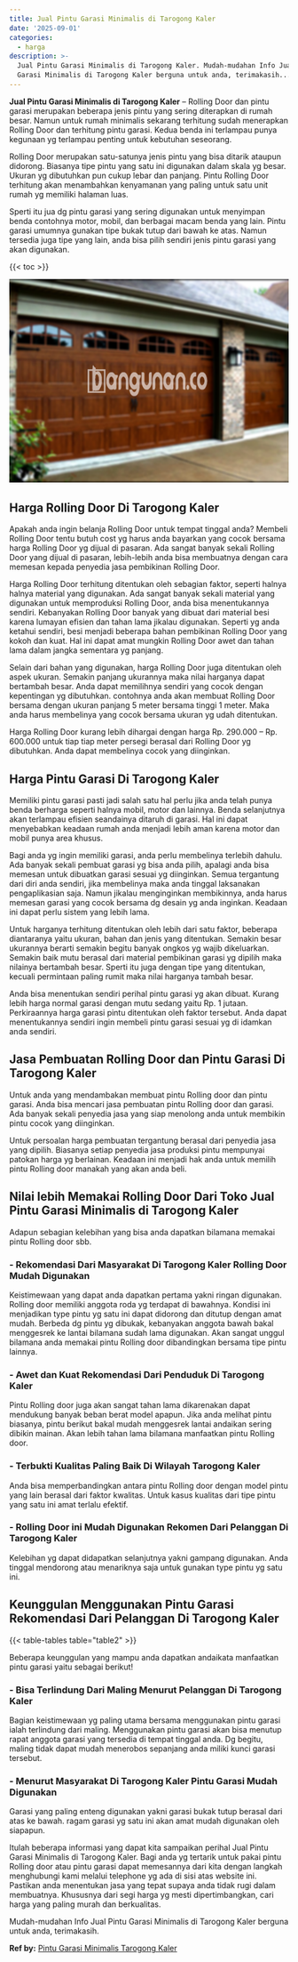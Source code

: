 ```yaml
---
title: Jual Pintu Garasi Minimalis di Tarogong Kaler
date: '2025-09-01'
categories:
  - harga
description: >-
  Jual Pintu Garasi Minimalis di Tarogong Kaler. Mudah-mudahan Info Jual Pintu
  Garasi Minimalis di Tarogong Kaler berguna untuk anda, terimakasih....
---
```


**Jual Pintu Garasi Minimalis di Tarogong Kaler** – Rolling Door dan pintu garasi merupakan beberapa jenis pintu yang sering diterapkan di rumah besar. Namun untuk rumah minimalis sekarang terhitung sudah menerapkan Rolling Door dan terhitung pintu garasi. Kedua benda ini terlampau punya kegunaan yg terlampau penting untuk kebutuhan seseorang.

Rolling Door merupakan satu-satunya jenis pintu yang bisa ditarik ataupun didorong. Biasanya tipe pintu yang satu ini digunakan dalam skala yg besar. Ukuran yg dibutuhkan pun cukup lebar dan panjang. Pintu Rolling Door terhitung akan menambahkan kenyamanan yang paling untuk satu unit rumah yg memiliki halaman luas.

Sperti itu jua dg pintu garasi yang sering digunakan untuk menyimpan benda contohnya motor, mobil, dan berbagai macam benda yang lain. Pintu garasi umumnya gunakan tipe bukak tutup dari bawah ke atas. Namun tersedia juga tipe yang lain, anda bisa pilih sendiri jenis pintu garasi yang akan digunakan.

{{< toc >}}

![Jual Pintu Garasi Minimalis di Tarogong Kaler](/images/pintu-garasi-71.png)

## Harga Rolling Door Di Tarogong Kaler

Apakah anda ingin belanja Rolling Door untuk tempat tinggal anda? Membeli Rolling Door tentu butuh cost yg harus anda bayarkan yang cocok bersama harga Rolling Door yg dijual di pasaran. Ada sangat banyak sekali Rolling Door yang dijual di pasaran, lebih-lebih anda bisa membuatnya dengan cara memesan kepada penyedia jasa pembikinan Rolling Door.

Harga Rolling Door terhitung ditentukan oleh sebagian faktor, seperti halnya halnya material yang digunakan. Ada sangat banyak sekali material yang digunakan untuk memproduksi Rolling Door, anda bisa menentukannya sendiri. Kebanyakan Rolling Door banyak yang dibuat dari material besi karena lumayan efisien dan tahan lama jikalau digunakan. Seperti yg anda ketahui sendiri, besi menjadi beberapa bahan pembikinan Rolling Door yang kokoh dan kuat. Hal ini dapat amat mungkin Rolling Door awet dan tahan lama dalam jangka sementara yg panjang.

Selain dari bahan yang digunakan, harga Rolling Door juga ditentukan oleh aspek ukuran. Semakin panjang ukurannya maka nilai harganya dapat bertambah besar. Anda dapat memilihnya sendiri yang cocok dengan kepentingan yg dibutuhkan. contohnya anda akan membuat Rolling Door bersama dengan ukuran panjang 5 meter bersama tinggi 1 meter. Maka anda harus membelinya yang cocok bersama ukuran yg udah ditentukan.

Harga Rolling Door kurang lebih dihargai dengan harga Rp. 290.000 – Rp. 600.000 untuk tiap tiap meter persegi berasal dari Rolling Door yg dibutuhkan. Anda dapat membelinya cocok yang diinginkan.

## Harga Pintu Garasi Di Tarogong Kaler

Memiliki pintu garasi pasti jadi salah satu hal perlu jika anda telah punya benda berharga seperti halnya mobil, motor dan lainnya. Benda selanjutnya akan terlampau efisien seandainya ditaruh di garasi. Hal ini dapat menyebabkan keadaan rumah anda menjadi lebih aman karena motor dan mobil punya area khusus.

Bagi anda yg ingin memiliki garasi, anda perlu membelinya terlebih dahulu. Ada banyak sekali pembuat garasi yg bisa anda pilih, apalagi anda bisa memesan untuk dibuatkan garasi sesuai yg diinginkan. Semua tergantung dari diri anda sendiri, jika membelinya maka anda tinggal laksanakan pengaplikasian saja. Namun jikalau menginginkan membikinnya, anda harus memesan garasi yang cocok bersama dg desain yg anda inginkan. Keadaan ini dapat perlu sistem yang lebih lama.

Untuk harganya terhitung ditentukan oleh lebih dari satu faktor, beberapa diantaranya yaitu ukuran, bahan dan jenis yang ditentukan. Semakin besar ukurannya berarti semakin begitu banyak ongkos yg wajib dikeluarkan. Semakin baik mutu berasal dari material pembikinan garasi yg dipilih maka nilainya bertambah besar. Sperti itu juga dengan tipe yang ditentukan, kecuali permintaan paling rumit maka nilai harganya tambah besar.

Anda bisa menentukan sendiri perihal pintu garasi yg akan dibuat. Kurang lebih harga normal garasi dengan mutu sedang yaitu Rp. 1 jutaan. Perkiraannya harga garasi pintu ditentukan oleh faktor tersebut. Anda dapat menentukannya sendiri ingin membeli pintu garasi sesuai yg di idamkan anda sendiri.

## Jasa Pembuatan Rolling Door dan Pintu Garasi Di Tarogong Kaler

Untuk anda yang mendambakan membuat pintu Rolling door dan pintu garasi. Anda bisa mencari jasa pembuatan pintu Rolling door dan garasi. Ada banyak sekali penyedia jasa yang siap menolong anda untuk membikin pintu cocok yang diinginkan.

Untuk persoalan harga pembuatan tergantung berasal dari penyedia jasa yang dipilih. Biasanya setiap penyedia jasa produksi pintu mempunyai patokan harga yg berlainan. Keadaan ini menjadi hak anda untuk memilih pintu Rolling door manakah yang akan anda beli.

## Nilai lebih Memakai Rolling Door Dari Toko Jual Pintu Garasi Minimalis di Tarogong Kaler

Adapun sebagian kelebihan yang bisa anda dapatkan bilamana memakai pintu Rolling door sbb.

### \- Rekomendasi Dari Masyarakat Di Tarogong Kaler Rolling Door Mudah Digunakan

Keistimewaan yang dapat anda dapatkan pertama yakni ringan digunakan. Rolling door memiliki anggota roda yg terdapat di bawahnya. Kondisi ini menjadikan type pintu yg satu ini dapat didorong dan ditutup dengan amat mudah. Berbeda dg pintu yg dibukak, kebanyakan anggota bawah bakal menggesrek ke lantai bilamana sudah lama digunakan. Akan sangat unggul bilamana anda memakai pintu Rolling door dibandingkan bersama tipe pintu lainnya.

### \- Awet dan Kuat Rekomendasi Dari Penduduk Di Tarogong Kaler

Pintu Rolling door juga akan sangat tahan lama dikarenakan dapat mendukung banyak beban berat model apapun. Jika anda melihat pintu biasanya, pintu berikut bakal mudah menggesrek lantai andaikan sering dibikin mainan. Akan lebih tahan lama bilamana manfaatkan pintu Rolling door.

### \- Terbukti Kualitas Paling Baik Di Wilayah Tarogong Kaler

Anda bisa memperbandingkan antara pintu Rolling door dengan model pintu yang lain berasal dari faktor kwalitas. Untuk kasus kualitas dari tipe pintu yang satu ini amat terlalu efektif.

### \- Rolling Door ini Mudah Digunakan Rekomen Dari Pelanggan Di Tarogong Kaler

Kelebihan yg dapat didapatkan selanjutnya yakni gampang digunakan. Anda tinggal mendorong atau menariknya saja untuk gunakan type pintu yg satu ini.

## Keunggulan Menggunakan Pintu Garasi Rekomendasi Dari Pelanggan Di Tarogong Kaler

{{< table-tables table="table2" >}}

Beberapa keunggulan yang mampu anda dapatkan andaikata manfaatkan pintu garasi yaitu sebagai berikut!

### \- Bisa Terlindung Dari Maling Menurut Pelanggan Di Tarogong Kaler

Bagian keistimewaan yg paling utama bersama menggunakan pintu garasi ialah terlindung dari maling. Menggunakan pintu garasi akan bisa menutup rapat anggota garasi yang tersedia di tempat tinggal anda. Dg begitu, maling tidak dapat mudah menerobos sepanjang anda miliki kunci garasi tersebut.

### \- Menurut Masyarakat Di Tarogong Kaler Pintu Garasi Mudah Digunakan

Garasi yang paling enteng digunakan yakni garasi bukak tutup berasal dari atas ke bawah. ragam garasi yg satu ini akan amat mudah digunakan oleh siapapun.

Itulah beberapa informasi yang dapat kita sampaikan perihal Jual Pintu Garasi Minimalis di Tarogong Kaler. Bagi anda yg tertarik untuk pakai pintu Rolling door atau pintu garasi dapat memesannya dari kita dengan langkah menghubungi kami melalui telephone yg ada di sisi atas website ini. Pastikan anda menentukan jasa yang tepat supaya anda tidak rugi dalam membuatnya. Khususnya dari segi harga yg mesti dipertimbangkan, cari harga yang paling murah dan berkualitas.

Mudah-mudahan Info Jual Pintu Garasi Minimalis di Tarogong Kaler berguna untuk anda, terimakasih.

**Ref by:** [Pintu Garasi Minimalis Tarogong Kaler](https://id.wikipedia.org/wiki/Pintu)
